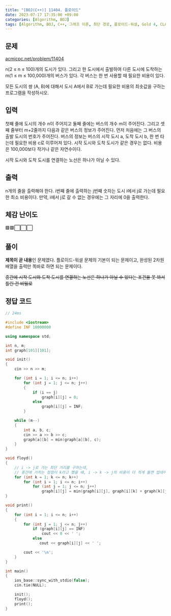 ```yaml
---
title: "[BOJ(C++)] 11404. 플로이드"
date: 2023-07-17 17:35:00 +09:00
categories: [Algorithm, BOJ]
tags: [Algorithm, BOJ, C++, 그래프 이론, 최단 경로, 플로이드-워셜, Gold 4, CLASS 4]
---
```

## **문제**
[acmicpc.net/problem/11404](https://www.acmicpc.net/problem/11404)
<br>

n(2 ≤ n ≤ 100)개의 도시가 있다. 그리고 한 도시에서 출발하여 다른 도시에 도착하는 m(1 ≤ m ≤ 100,000)개의 버스가 있다. 각 버스는 한 번 사용할 때 필요한 비용이 있다.

모든 도시의 쌍 (A, B)에 대해서 도시 A에서 B로 가는데 필요한 비용의 최솟값을 구하는 프로그램을 작성하시오.
<br>

## **입력**
첫째 줄에 도시의 개수 n이 주어지고 둘째 줄에는 버스의 개수 m이 주어진다. 그리고 셋째 줄부터 m+2줄까지 다음과 같은 버스의 정보가 주어진다. 먼저 처음에는 그 버스의 출발 도시의 번호가 주어진다. 버스의 정보는 버스의 시작 도시 a, 도착 도시 b, 한 번 타는데 필요한 비용 c로 이루어져 있다. 시작 도시와 도착 도시가 같은 경우는 없다. 비용은 100,000보다 작거나 같은 자연수이다.

시작 도시와 도착 도시를 연결하는 노선은 하나가 아닐 수 있다.
<br>

## **출력**
n개의 줄을 출력해야 한다. i번째 줄에 출력하는 j번째 숫자는 도시 i에서 j로 가는데 필요한 최소 비용이다. 만약, i에서 j로 갈 수 없는 경우에는 그 자리에 0을 출력한다.
<br>

## **체감 난이도**
🟩🟩⬜⬜⬜
<br>

## **풀이**
**제목이 곧 내용**인 문제였다. 플로이드-워셜 문제의 기본이 되는 문제이고, 완성된 2차원 배열을 출력만 똑바로 하면 되는 문제이다.

~~중간에 시작 도시와 도착 도시를 연결하는 노선은 하나가 아닐 수 있다는 조건을 못 봐서 틀린 건 비밀로~~
<br>

## **정답 코드**
```c++
// 24ms

#include <iostream>
#define INF 10000000

using namespace std;

int n, m;
int graph[101][101];

void init()
{
    cin >> n >> m;

    for (int i = 1; i <= n; i++)
        for (int j = 1; j <= n; j++)
        {
            if (i == j)
                graph[i][j] = 0;
            else
                graph[i][j] = INF;
        }

    while (m--)
    {
        int a, b, c;
        cin >> a >> b >> c;
        graph[a][b] = min(graph[a][b], c);
    }
}

void floyd()
{
    // i -> j로 가는 최단 거리를 구하는데, 
    // 중간에 거치는 정점이 k라고 했을 때, i -> k -> j의 비용이 더 적게 들면 업데이트해주는 방식으로 진행된다.
    for (int k = 1; k <= n; k++)
        for (int i = 1; i <= n; i++)
            for (int j = 1; j <= n; j++)
                graph[i][j] = min(graph[i][j], graph[i][k] + graph[k][j]);
}

void print()
{
    for (int i = 1; i <= n; i++)
    {
        for (int j = 1; j <= n; j++)
            if (graph[i][j] == INF)
                cout << 0 << ' ';
            else
               cout << graph[i][j] << ' ';

        cout << '\n';
    }
}

int main()
{
    ios_base::sync_with_stdio(false);
    cin.tie(NULL);

    init();
    floyd();
    print();
}
```